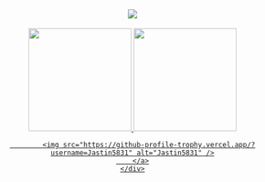 <div align="center">
        <a href="https://github.com/Jastin5831">
            <img id="preview" src="https://komarev.com/ghpvc/?username=Jastin5831&color=grey">
            <br/><br/>
            <img height="180em" src="https://github-readme-stats.vercel.app/api?username=Jastin5831&show_icons=true&theme=dark&include_all_commits=true&count_private=true"/>
            <img height="180em" src="https://github-readme-stats.vercel.app/api/top-langs/?username=Jastin5831&layout=compact&langs_count=10&theme=dark"/>
            
            <img src="https://github-profile-trophy.vercel.app/?username=Jastin5831" alt="Jastin5831" />
        </a>
    </div>
